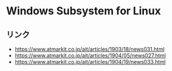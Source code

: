 # Windows Subsystem for Linux

## リンク

- <https://www.atmarkit.co.jp/ait/articles/1903/18/news031.html>
- <https://www.atmarkit.co.jp/ait/articles/1904/05/news027.html>
- <https://www.atmarkit.co.jp/ait/articles/1904/19/news033.html>

